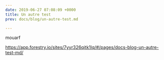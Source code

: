 ```yaml
---
date: 2019-06-27 07:08:09 +0000
title: Un autre test
prev: docs/blog/un-autre-test.md

---
```

mouarf

https://app.forestry.io/sites/7yyr326qitk1lq/#/pages/docs-blog-un-autre-test-md/